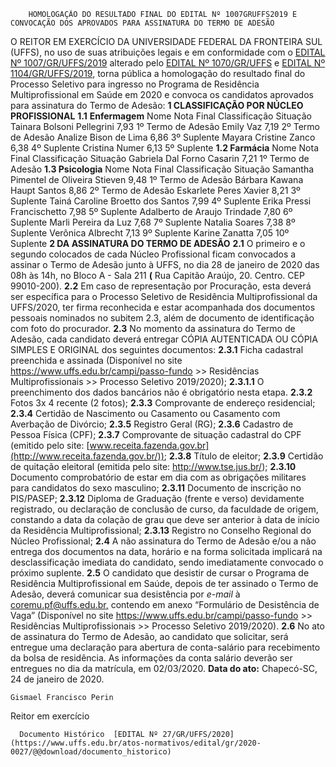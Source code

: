         HOMOLOGAÇÃO DO RESULTADO FINAL DO EDITAL Nº 1007GRUFFS2019 E CONVOCAÇÃO DOS APROVADOS PARA ASSINATURA DO TERMO DE ADESÃO  

 O REITOR EM EXERCÍCIO DA UNIVERSIDADE FEDERAL DA FRONTEIRA SUL (UFFS), no uso de suas atribuições legais e em conformidade com o [EDITAL Nº 1007/GR/UFFS/2019](https://www.uffs.edu.br/atos-normativos/edital/gr/2019-1007) alterado pelo [EDITAL Nº 1070/GR/UFFS](https://www.uffs.edu.br/atos-normativos/edital/gr/2019-1070) e [EDITAL Nº 1104/GR/UFFS/2019](https://www.uffs.edu.br/atos-normativos/edital/gr/2019-1104), torna pública a homologação do resultado final do Processo Seletivo para ingresso no Programa de Residência Multiprofissional em Saúde em 2020 e convoca os candidatos aprovados para assinatura do Termo de Adesão:   **1 CLASSIFICAÇÃO POR NÚCLEO PROFISSIONAL** **1.1** **Enfermagem**     Nome   Nota Final   Classificação   Situação     Tainara Bolsoni Pellegrini   7,93   1º   Termo de Adesão     Emily Vaz   7,19   2º   Termo de Adesão     Analize Bison de Lima   6,86   3º   Suplente     Mayara Cristine Zanco   6,38   4º   Suplente     Cristina Numer   6,13   5º   Suplente     **1.2 Farmácia**     Nome   Nota Final   Classificação   Situação    Gabriela Dal Forno Casarin  7,21   1º   Termo de Adesão     **1.3 Psicologia**     Nome   Nota Final   Classificação   Situação     Samantha Pimentel de Oliveira Stieven   9,48   1º   Termo de Adesão     Bárbara Kawana Haupt Santos   8,86   2º   Termo de Adesão     Eskarlete Peres Xavier   8,21   3º   Suplente     Tainá Caroline Broetto dos Santos   7,99   4º   Suplente     Erika Pressi Francischetto   7,98   5º   Suplente     Adalberto de Araujo Trindade   7,80   6º   Suplente     Marli Pereira da Luz   7,68   7º   Suplente     Natalia Soares   7,38   8º   Suplente     Verônica Albrecht   7,13   9º   Suplente     Karine Zanatta   7,05   10º   Suplente      **2 DA ASSINATURA DO TERMO DE ADESÃO** **2.1**  O primeiro e o segundo colocados de cada Núcleo Profissional ficam convocados a assinar o Termo de Adesão junto à UFFS, no dia 28 de janeiro de 2020 das 08h às 14h, no Bloco A - Sala 211  **(** Rua Capitão Araújo, 20. Centro. CEP 99010-200). **2.2**  Em caso de representação por Procuração, esta deverá ser específica para o Processo Seletivo de Residência Multiprofissional da UFFS/2020, ter firma reconhecida e estar acompanhada dos documentos pessoais nominados no subitem 2.3, além de documento de identificação com foto do procurador. **2.3**  No momento da assinatura do Termo de Adesão, cada candidato deverá entregar CÓPIA AUTENTICADA OU CÓPIA SIMPLES E ORIGINAL dos seguintes documentos: **2.3.1**  Ficha cadastral preenchida e assinada (Disponível no site <https://www.uffs.edu.br/campi/passo-fundo> >> Residências Multiprofissionais >> Processo Seletivo 2019/2020); **2.3.1.1**  O preenchimento dos dados bancários não é obrigatório nesta etapa. **2.3.2**  Fotos 3x 4 recente (2 fotos); **2.3.3**  Comprovante de endereço residencial; **2.3.4**  Certidão de Nascimento ou Casamento ou Casamento com Averbação de Divórcio; **2.3.5**  Registro Geral (RG); **2.3.6**  Cadastro de Pessoa Física (CPF); **2.3.7**  Comprovante de situação cadastral do CPF (emitido pelo site: [www.receita.fazenda.gov.br](http://www.receita.fazenda.gov.br/)); **2.3.8**  Título de eleitor; **2.3.9**  Certidão de quitação eleitoral (emitida pelo site: <http://www.tse.jus.br/>); **2.3.10**  Documento comprobatório de estar em dia com as obrigações militares para candidatos do sexo masculino; **2.3.11**  Documento de inscrição no PIS/PASEP; **2.3.12**  Diploma de Graduação (frente e verso) devidamente registrado, ou declaração de conclusão de curso, da faculdade de origem, constando a data da colação de grau que deve ser anterior à data de início da Residência Multiprofissional; **2.3.13**  Registro no Conselho Regional do Núcleo Profissional; **2.4**  A não assinatura do Termo de Adesão e/ou a não entrega dos documentos na data, horário e na forma solicitada implicará na desclassificação imediata do candidato, sendo imediatamente convocado o próximo suplente. **2.5**  O candidato que desistir de cursar o Programa de Residência Multiprofissional em Saúde, depois de ter assinado o Termo de Adesão, deverá comunicar sua desistência por *e-mail*  à coremu.pf@uffs.edu.br[,](mailto:corumu.pf@uffs.edu.br,) contendo em anexo “Formulário de Desistência de Vaga” (Disponível no site <https://www.uffs.edu.br/campi/passo-fundo> >> Residências Multiprofissionais >> Processo Seletivo 2019/2020). **2.6**  No ato de assinatura do Termo de Adesão, ao candidato que solicitar, será entregue uma declaração para abertura de conta-salário para recebimento da bolsa de residência. As informações da conta salário deverão ser entregues no dia da matrícula, em 02/03/2020.        **Data do ato:** Chapecó-SC, 24 de janeiro de 2020.   
 

    Gismael Francisco Perin   
 Reitor em exercício 

      Documento Histórico  [EDITAL Nº 27/GR/UFFS/2020](https://www.uffs.edu.br/atos-normativos/edital/gr/2020-0027/@@download/documento_historico)     
      